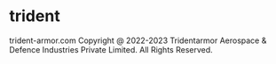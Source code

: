 # trident
trident-armor.com
Copyright @ 2022-2023 Tridentarmor Aerospace & Defence Industries Private Limited. All Rights Reserved.
